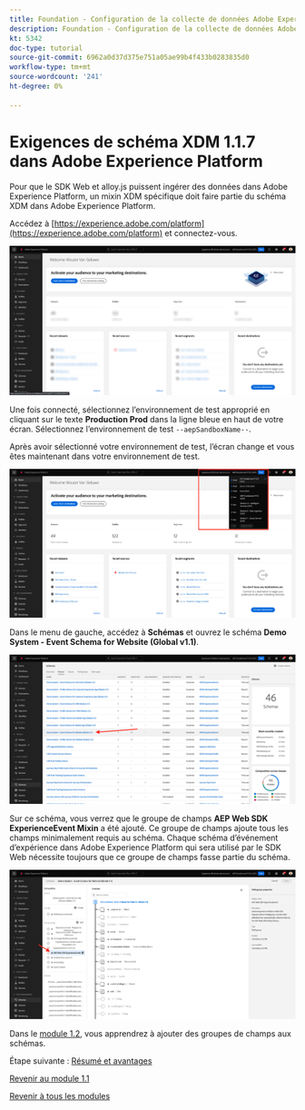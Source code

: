 ```yaml
---
title: Foundation - Configuration de la collecte de données Adobe Experience Platform et de l’extension du SDK Web - Schéma XDM requis dans Adobe Experience Platform
description: Foundation - Configuration de la collecte de données Adobe Experience Platform et de l’extension du SDK Web - Schéma XDM requis dans Adobe Experience Platform
kt: 5342
doc-type: tutorial
source-git-commit: 6962a0d37d375e751a05ae99b4f433b0283835d0
workflow-type: tm+mt
source-wordcount: '241'
ht-degree: 0%

---
```


# Exigences de schéma XDM 1.1.7 dans Adobe Experience Platform

Pour que le SDK Web et alloy.js puissent ingérer des données dans Adobe Experience Platform, un mixin XDM spécifique doit faire partie du schéma XDM dans Adobe Experience Platform.

Accédez à [https://experience.adobe.com/platform](https://experience.adobe.com/platform) et connectez-vous.

![Débogueur AEP](./images/exp1.png)

Une fois connecté, sélectionnez l’environnement de test approprié en cliquant sur le texte **Production Prod** dans la ligne bleue en haut de votre écran. Sélectionnez l’environnement de test `--aepSandboxName--`.

Après avoir sélectionné votre environnement de test, l’écran change et vous êtes maintenant dans votre environnement de test.

![Débogueur AEP](./images/exp2.png)

Dans le menu de gauche, accédez à **Schémas** et ouvrez le schéma **Demo System - Event Schema for Website (Global v1.1)**.

![Débogueur AEP](./images/exp3.png)

Sur ce schéma, vous verrez que le groupe de champs **AEP Web SDK ExperienceEvent Mixin** a été ajouté. Ce groupe de champs ajoute tous les champs minimalement requis au schéma. Chaque schéma d’événement d’expérience dans Adobe Experience Platform qui sera utilisé par le SDK Web nécessite toujours que ce groupe de champs fasse partie du schéma.

![Débogueur AEP](./images/exp4.png)

Dans le [module 1.2](./../module1.2/data-ingestion.md), vous apprendrez à ajouter des groupes de champs aux schémas.

Étape suivante : [Résumé et avantages](./summary.md)

[Revenir au module 1.1](./data-ingestion-launch-web-sdk.md)

[Revenir à tous les modules](./../../../overview.md)
